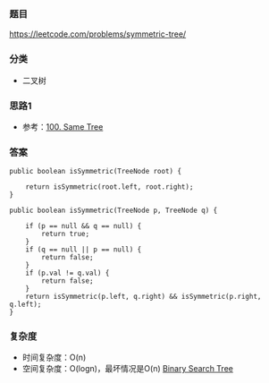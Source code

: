 ### 题目
https://leetcode.com/problems/symmetric-tree/

### 分类
* 二叉树

### 思路1
* 参考：[100. Same Tree](100.%20Same%20Tree.md)

### 答案
```
public boolean isSymmetric(TreeNode root) {
    
    return isSymmetric(root.left, root.right);
}

public boolean isSymmetric(TreeNode p, TreeNode q) {
    
    if (p == null && q == null) {
        return true;
    }
    if (q == null || p == null) {
        return false;
    }
    if (p.val != q.val) {
        return false;
    }
    return isSymmetric(p.left, q.right) && isSymmetric(p.right, q.left);
}
```

### 复杂度
* 时间复杂度：O(n)
* 空间复杂度：O(logn)，最坏情况是O(n) [Binary Search Tree](https://github.com/HolmesJJ/CS2040S-Data-Structures-and-Algorithms/wiki/Binary-Search-Tree)
